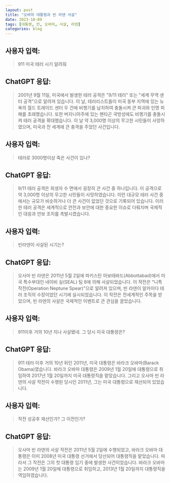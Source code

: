 ```yaml
---
layout: post
title: "오바마 대통령과 빈 라덴 사살"
date: 2023-10-09
tags: [대통령, 빈, 오바마, 사살, 라덴]
categories: blog
---
```


## 사용자 입력:
> 911 미국 테러 시기 알려줘

## ChatGPT 응답:
> 2001년 9월 11일, 미국에서 발생한 테러 공격은 "9/11 테러" 또는 "세계 무역 센터 공격"으로 알려져 있습니다. 이 날, 테러리스트들이 미국 동부 지역에 있는 뉴욕의 월드 트레이드 센터 두 건에 비행기를 납치하여 충돌시켜 큰 파괴와 인명 피해를 초래했습니다. 또한 버지니아주에 있는 펜타곤 국방성에도 비행기를 충돌시켜 테러 공격을 확대했습니다. 이 날 약 3,000명 이상의 무고한 시민들이 사망하였으며, 미국과 전 세계에 큰 충격을 주었던 사건입니다.

## 사용자 입력:
> 테러로 3000명이상 죽은 사건이 있나?

## ChatGPT 응답:
> 9/11 테러 공격은 희생자 수 면에서 굉장히 큰 사건 중 하나입니다. 이 공격으로 약 3,000명 이상의 무고한 시민들이 사망하였습니다. 이런 대규모 테러 사건 중에서는 규모가 비슷하거나 더 큰 사건이 없었던 것으로 기록되어 있습니다. 이러한 테러 공격은 세계적으로 안전과 보안에 대한 중요한 이슈로 다뤄지며 국제적인 대응과 안보 조치를 촉발시켰습니다.

## 사용자 입력:
> 빈라덴이 사살된 시기는?

## ChatGPT 응답:
> 오사마 빈 라덴은 2011년 5월 2일에 파키스탄 아보테바드(Abbottabad)에서 미국 특수부대인 네이비 실(SEAL) 팀 6에 의해 사살되었습니다. 이 작전은 "니특 작전(Operation Neptune Spear)"으로 알려져 있으며, 빈 라덴이 알카이다 테러 조직의 수장이었던 시기에 실시되었습니다. 이 작전은 전세계적인 주목을 받았으며, 빈 라덴의 사살은 국제적인 이벤트로 큰 관심을 끌었습니다.

## 사용자 입력:
> 911이후 거의 10년 지나 사살됐네. 그 당시 미국 대통령은?

## ChatGPT 응답:
> 911 테러 이후 거의 10년 뒤인 2011년, 미국 대통령은 바라크 오바마(Barack Obama)였습니다. 바라크 오바마 대통령은 2009년 1월 20일에 대통령으로 취임하여 2017년 1월 20일까지 미국 대통령직을 맡았습니다. 그리고 오사마 빈 라덴의 사살 작전이 수행된 당시인 2011년, 그는 미국 대통령으로 재선되어 있었습니다.

## 사용자 입력:
> 작전 성공후 재선인가? 그 이전인가?

## ChatGPT 응답:
> 오사마 빈 라덴의 사살 작전은 2011년 5월 2일에 수행되었고, 바라크 오바마 대통령은 이미 2008년 미국 대통령 선거에서 당선되어 대통령직을 맡았습니다. 따라서 그 작전은 그의 첫 대통령 임기 중에 발생한 사건이었습니다. 바라크 오바마는 2009년 1월 20일에 대통령으로 취임하고, 2013년 1월 20일까지 대통령직을 역임하였습니다.

